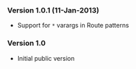 ### Version 1.0.1 (11-Jan-2013)
- Support for `*` varargs in Route patterns

### Version 1.0
- Initial public version